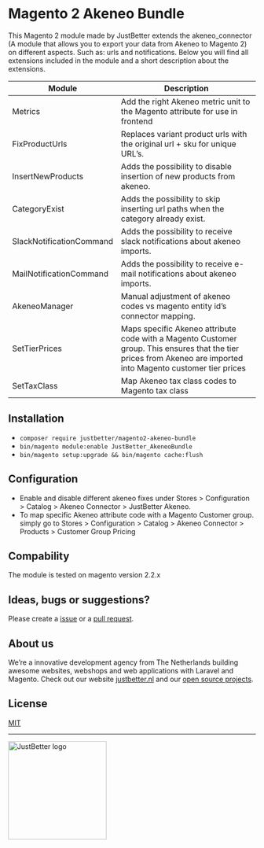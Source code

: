 # Magento 2 Akeneo Bundle

This Magento 2 module made by JustBetter extends the akeneo_connector (A module that allows you to export your data from Akeneo to Magento 2) on different aspects. Such as: urls and notifications. Below you will find all extensions included in the module and a short description about the extensions.

| Module                   | Description                                                                       |
| ------------------------ | --------------------------------------------------------------------------------- |
| Metrics                  | Add the right Akeneo metric unit to the Magento attribute for use in frontend     |
| FixProductUrls           | Replaces variant product urls with the original url + sku for unique URL’s.       |
| InsertNewProducts        | Adds the possibility to disable insertion of new products from akeneo.            |
| CategoryExist            | Adds the possibility to skip inserting url paths when the category already exist. |
| SlackNotificationCommand | Adds the possibility to receive slack notifications about akeneo imports.         |
| MailNotificationCommand  | Adds the possibility to receive e-mail notifications about akeneo imports.        |
| AkeneoManager            | Manual adjustment of akeneo codes vs magento entity id’s connector mapping.       |
| SetTierPrices            | Maps specific Akeneo attribute code with a Magento Customer group. This ensures that the tier prices from Akeneo are imported into Magento customer tier prices      |
| SetTaxClass              | Map Akeneo tax class codes to Magento tax class                                   |

## Installation
- `composer require justbetter/magento2-akeneo-bundle`
- `bin/magento module:enable JustBetter_AkeneoBundle`
- `bin/magento setup:upgrade && bin/magento cache:flush`

## Configuration
- Enable and disable different akeneo fixes under Stores > Configuration > Catalog > Akeneo Connector > JustBetter Akeneo.
- To map specific Akeneo attribute code with a Magento Customer group. simply go to Stores > Configuration > Catalog > Akeneo Connector > Products > Customer Group Pricing

## Compability
The module is tested on magento version 2.2.x

## Ideas, bugs or suggestions?
Please create a [issue](https://github.com/justbetter/magento2-akeneo-bundle/issues) or a [pull request](https://github.com/justbetter/magento2-akeneo-bundle/pulls).

## About us
We’re a innovative development agency from The Netherlands building awesome websites, webshops and web applications with Laravel and Magento. Check out our website [justbetter.nl](https://justbetter.nl) and our [open source projects](https://github.com/justbetter).

## License
[MIT](LICENSE)

---

<a href="https://justbetter.nl" title="JustBetter"><img src="https://raw.githubusercontent.com/justbetter/art/master/justbetter-logo.png" width="200px" alt="JustBetter logo"></a>
